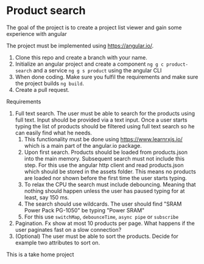 # Product search

The goal of the project is to create a project list viewer and gain some experience with angular

The project must be implemented using https://angular.io/.

1. Clone this repo and create a branch with your name.
1. Initialize an angular project and create a component `ng g c product-search` and a service `ng g s product` using the angular CLI
1. When done coding. Make sure you fulfil the requirements and make sure the project builds `ng build`.
1. Create a pull request.


Requirements

1. Full text search. The user must be able to search for the products using full text. Input should be provided via a text input. Once a user starts typing the list of products should be filtered using full text search so he can easily find what he needs.
   1. This functionality must be done using https://www.learnrxjs.io/ which is a main part of the angular.io package.
   1. Upon first search. Products should be loaded from products.json into the main memory. Subsequent search must not include this step. For this use the angular http client and read products.json which should be stored in the assets folder. This means no products are loaded nor shown before the first time the user starts typing.
   1. To relax the CPU the search must include debouncing. Meaning that nothing should happen unless the user has paused typing for at least, say 150 ms.
   1. The search should use wildcards. The user should find "SRAM Power Pack PG-1050" be typing "Power SRAM"
   1. For this use `switchMap`, `debounceTime`, `async pipe` or `subscribe`
1. Pagination. Fx show at most 10 products per page. What happens if the user paginates fast on a slow connection?
1. (Optional) The user must be able to sort the products. Decide for example two attributes to sort on.


This is a take home project

